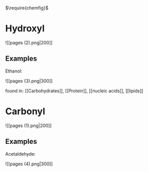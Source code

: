 $\require{chemfig}$

# Hydroxyl

![[pages (2).png|200]]

## Examples

Ethanol:

![[pages (3).png|300]]

found in: [[Carbohydrates]], [[Protein]], [[nucleic acids]], [[lipids]]

# Carbonyl

![[pages (1).png|200]]

## Examples

Acetaldehyde:

![[pages (4).png|300]]


